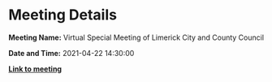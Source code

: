 # Meeting Details

**Meeting Name:** Virtual Special Meeting of Limerick City and County Council

**Date and Time:** 2021-04-22 14:30:00

**<a href="https://www.limerick.ie/council/whats-on/special-meeting-limerick-city-and-county-council-42" target="_blank">Link to meeting</a>**
